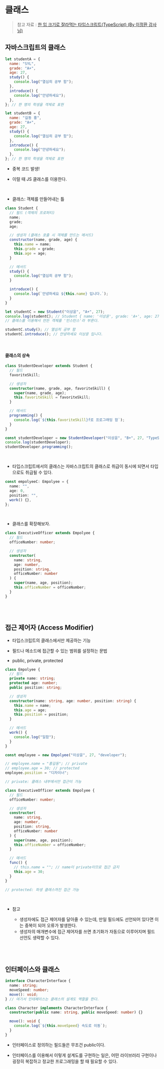 # 클래스

> 참고 자료 : <a href="https://www.inflearn.com/course/%ED%95%9C%EC%9E%85-%ED%81%AC%EA%B8%B0-%ED%83%80%EC%9E%85%EC%8A%A4%ED%81%AC%EB%A6%BD%ED%8A%B8/dashboard">한 입 크기로 잘라먹는 타입스크립트(TypeScript) (By 이정환 강사님)</a>

## 자바스크립트의 클래스

```js
let studentA = {
  name: "SYL",
  grade: "A+",
  age: 27,
  study() {
    console.log("열심히 공부 함");
  },
  introduce() {
    console.log("안녕하세요");
  },
}; // 한 명의 학생을 객체로 표현

let studentB = {
  name: "길동 홍",
  grade: "A+",
  age: 27,
  study() {
    console.log("열심히 공부 함");
  },
  introduce() {
    console.log("안녕하세요");
  },
}; // 한 명의 학생을 객체로 표현
```

- 중복 코드 발생!

- 이럴 때 JS 클래스를 이용한다.

<br/>

- 클래스: 객체를 만들어내는 틀

```js
class Student {
  // 필드 (객체의 프로퍼티)
  name;
  grade;
  age;

  // 생성자 (클래스 호출 시 객체를 만드는 메서드)
  constructor(name, grade, age) {
    this.name = name;
    this.grade = grade;
    this.age = age;
  }

  // 메서드
  study() {
    console.log("열심히 공부 함");
  }

  introduce() {
    console.log(`안녕하세요 ${this.name} 입니다.`);
  }
}

let studentC = new Student("이상윤", "A+", 27);
console.log(studentC); // Student { name: '이상윤', grade: 'A+', age: 27 }
// 클래스를 이용해서 만든 객체를 '인스턴스'라 부른다.

studentC.study(); // 열심히 공부 함
studentC.introduce(); // 안녕하세요 이상윤 입니다.
```

<br/>

#### 클래스의 상속

```ts
class StudentDeveloper extends Student {
  // 필드
  favoriteSkill;

  // 생성자
  constructor(name, grade, age, favoriteSkill) {
    super(name, grade, age);
    this.favoriteSkill = favoriteSkill;
  }

  // 메서드
  programming() {
    console.log(`${this.favoriteSkill}f로 프로그래밍 함`);
  }
}

const studentDeveloper = new StudentDeveloper("이상윤", "B+", 27, "TypeScript");
console.log(studentDeveloper);
studentDeveloper.programming();
```

<br/>

- 타입스크립트에서의 클래스는 자바스크립트의 클래스로 취급이 동시에 되면서 타입으로도 취급될 수 있다.

```ts
const empolyeeC: Empolyee = {
  name: "",
  age: 0,
  position: "",
  work() {},
};
```

<br/>

- 클래스를 확장해보자.

```ts
class ExecutiveOfficer extends Empolyee {
  // 필드
  officeNumber: number;

  // 생성자
  constructor(
    name: string,
    age: number,
    position: string,
    officeNumber: number
  ) {
    super(name, age, position);
    this.officeNumber = officeNumber;
  }
}
```

<br/><br/>

## 접근 제어자 (Access Modifier)

- 타입스크립트의 클래스에서만 제공하는 기능

- 필드나 메소드에 접근할 수 있는 범위를 설정하는 문법

- public, private, protected

```ts
class Empolyee {
  // 필드
  private name: string;
  protected age: number;
  public position: string;

  // 생성자
  constructor(name: string, age: number, position: string) {
    this.name = name;
    this.age = age;
    this.position = position;
  }

  // 메서드
  work() {
    console.log("일함");
  }
}

const employee = new Empolyee("이상윤", 27, "developer");

// employee.name = "홍길동"; // private
// employee.age = 30; // protected
employee.position = "디자이너";

// private: 클래스 내부에서만 접근이 가능

class ExecutiveOfficer extends Empolyee {
  // 필드
  officeNumber: number;

  // 생성자
  constructor(
    name: string,
    age: number,
    position: string,
    officeNumber: number
  ) {
    super(name, age, position);
    this.officeNumber = officeNumber;
  }

  // 매서드
  func() {
    // this.name = ""; // name이 private이므로 접근 금지
    this.age = 30;
  }
}

// protected: 파생 클래스까진 접근 가능
```

<br/>

- 참고

  - 생성자에도 접근 제어자를 달아줄 수 있는데, 만일 필드에도 선언되어 있다면 이는 중복이 되어 오류가 발생한다.
  - 생성자의 매개변수에 접근 제어자를 쓰면 초기화가 자동으로 이루어지며 필드 선언도 생략할 수 있다.

<br/><br/>

## 인터페이스와 클래스

```ts
interface CharacterInterface {
  name: string;
  moveSpeed: number;
  move(): void;
} // 여기서 인테페이스는 클래스의 설계도 역할을 한다.

class Character implements CharacterInterface {
  constructor(public name: string, public moveSpeed: number) {}

  move(): void {
    console.log(`${this.moveSpeed} 속도로 이동`);
  }
}
```

- 인터페이스로 정의하는 필드들은 무조건 public이다.

- 인터페이스를 이용해서 이렇게 설계도를 구현하는 일은, 어떤 라이브러리 구현이나 굉장히 복잡하고 정교한 프로그래밍을 할 때 필요할 수 있다.

<br/><br/>
